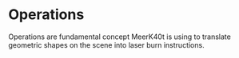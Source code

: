 # Operations
Operations are fundamental concept MeerK40t is using to translate geometric shapes on the scene into laser burn instructions.